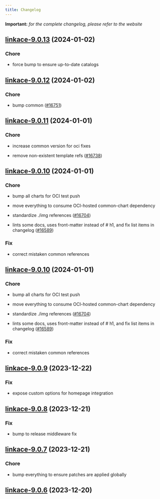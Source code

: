 ```yaml
---
title: Changelog
---
```


**Important:**
*for the complete changelog, please refer to the website*




## [linkace-9.0.13](https://github.com/truecharts/charts/compare/linkace-9.0.12...linkace-9.0.13) (2024-01-02)

### Chore



- force bump to ensure up-to-date catalogs


## [linkace-9.0.12](https://github.com/truecharts/charts/compare/linkace-9.0.11...linkace-9.0.12) (2024-01-02)

### Chore



- bump common ([#16751](https://github.com/truecharts/charts/issues/16751))


## [linkace-9.0.11](https://github.com/truecharts/charts/compare/linkace-9.0.10...linkace-9.0.11) (2024-01-01)

### Chore



- increase common version for oci fixes

- remove non-existent template refs ([#16738](https://github.com/truecharts/charts/issues/16738))


## [linkace-9.0.10](https://github.com/truecharts/charts/compare/linkace-9.0.9...linkace-9.0.10) (2024-01-01)

### Chore



- bump all charts for OCI test push

- move everything to consume OCI-hosted common-chart dependency

- standardize ./img references ([#16704](https://github.com/truecharts/charts/issues/16704))

- lints some docs, uses front-matter instead of # h1, and fix list items in changelog ([#16589](https://github.com/truecharts/charts/issues/16589))

### Fix



- correct mistaken common references


## [linkace-9.0.10](https://github.com/truecharts/charts/compare/linkace-9.0.9...linkace-9.0.10) (2024-01-01)

### Chore



- bump all charts for OCI test push

- move everything to consume OCI-hosted common-chart dependency

- standardize ./img references ([#16704](https://github.com/truecharts/charts/issues/16704))

- lints some docs, uses front-matter instead of # h1, and fix list items in changelog ([#16589](https://github.com/truecharts/charts/issues/16589))

### Fix



- correct mistaken common references
## [linkace-9.0.9](https://github.com/truecharts/charts/compare/linkace-9.0.8...linkace-9.0.9) (2023-12-22)

### Fix

- expose custom options for homepage integration

## [linkace-9.0.8](https://github.com/truecharts/charts/compare/linkace-9.0.7...linkace-9.0.8) (2023-12-21)

### Fix

- bump to release middleware fix

## [linkace-9.0.7](https://github.com/truecharts/charts/compare/linkace-9.0.6...linkace-9.0.7) (2023-12-21)

### Chore

- bump everything to ensure patches are applied globally

## [linkace-9.0.6](https://github.com/truecharts/charts/compare/linkace-9.0.5...linkace-9.0.6) (2023-12-20)

